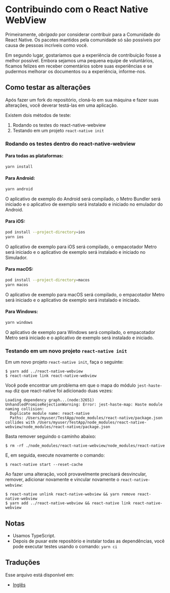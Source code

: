 # Contribuindo com o React Native WebView

Primeiramente, _obrigado_ por considerar contribuir para a Comunidade do React Native. Os pacotes mantidos pela comunidade só são possíveis por causa de pessoas incríveis como você.

Em segundo lugar, gostaríamos que a experiência de contribuição fosse a melhor possível. Embora sejamos uma pequena equipe de voluntários, ficamos felizes em receber comentários sobre suas experiências e se pudermos melhorar os documentos ou a experiência, informe-nos.

## Como testar as alterações

Após fazer um fork do repositório, cloná-lo em sua máquina e fazer suas alterações, você deverar testá-las em uma aplicação.

Existem dois métodos de teste:
1) Rodando os testes do react-native-webview
2) Testando em um projeto `react-native init`

### Rodando os testes dentro do react-native-webview

#### Para todas as plataformas:

```sh
yarn install
```

#### Para Android:

```sh
yarn android
```

O aplicativo de exemplo do Android será compilado, o Metro Bundler será iniciado e o aplicativo de exemplo será instalado e iniciado no emulador do Android.

#### Para iOS:

```sh
pod install --project-directory=ios
yarn ios
```

O aplicativo de exemplo para iOS será compilado, o empacotador Metro será iniciado e o aplicativo de exemplo será instalado e iniciado no Simulador.

#### Para macOS:

```sh
pod install --project-directory=macos
yarn macos
```

O aplicativo de exemplo para macOS será compilado, o empacotador Metro será iniciado e o aplicativo de exemplo será instalado e iniciado.

#### Para Windows:

```sh
yarn windows
```

O aplicativo de exemplo para Windows será compilado, o empacotador Metro será iniciado e o aplicativo de exemplo será instalado e iniciado.

### Testando em um novo projeto `react-native init`

Em um novo projeto `react-native init`, faça o seguinte:

```
$ yarn add ../react-native-webview
$ react-native link react-native-webview
```

Você pode encontrar um problema em que o mapa do módulo `jest-haste-map` diz que react-native foi adicionado duas vezes:

```
Loading dependency graph...(node:32651) UnhandledPromiseRejectionWarning: Error: jest-haste-map: Haste module naming collision:
  Duplicate module name: react-native
  Paths: /Users/myuser/TestApp/node_modules/react-native/package.json collides with /Users/myuser/TestApp/node_modules/react-native-webview/node_modules/react-native/package.json
```

Basta remover seguindo o caminho abaixo:

```
$ rm -rf ./node_modules/react-native-webview/node_modules/react-native
```

E, em seguida, execute novamente o comando:

```
$ react-native start --reset-cache
```

Ao fazer uma alteração, você provavelmente precisará desvincular, remover, adicionar novamente e vincular novamente o `react-native-webview`:

```
$ react-native unlink react-native-webview && yarn remove react-native-webview
$ yarn add ../react-native-webview && react-native link react-native-webview
```

## Notas

- Usamos TypeScript.
- Depois de puxar este repositório e instalar todas as dependências, você pode executar testes usando o comando: `yarn ci`

## Traduções

Esse arquivo está disponível em:

- [Inglês](Contributing.md)
